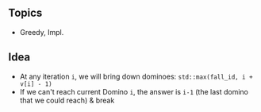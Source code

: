 ## Topics
- Greedy, Impl.

## Idea
- At any iteration `i`, we will bring down dominoes: `std::max(fall_id, i + v[i] - 1)`
- If we can't reach current Domino `i`, the answer is `i-1` (the last domino that we could reach) & break
